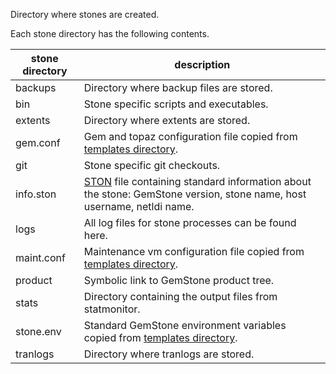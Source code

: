 Directory where stones are created.

Each stone directory has the following contents.

| stone directory | description|
|-----------------|------------|
|backups| Directory where backup files are stored. |
|bin| Stone specific scripts and executables.|
|extents| Directory where extents are stored.|
|gem.conf| Gem and topaz configuration file copied from [templates directory][1].|
|git| Stone specific git checkouts.|
|info.ston| [STON][2] file containing standard information about the stone: GemStone version, stone name, host username, netldi name. |
|logs| All log files for stone processes can be found here. |
|maint.conf|Maintenance vm configuration file copied from [templates directory][1].|
|product| Symbolic link to GemStone product tree.|
|stats| Directory containing the output files from statmonitor.|
|stone.env|Standard GemStone environment variables copied from [templates directory][1].|
|tranlogs| Directory where tranlogs are stored.|

[1]: ../templates/README.md
[2]: https://github.com/svenvc/ston/blob/master/ston-paper.md



